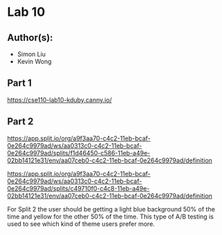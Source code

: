 # Lab 10

## Author(s):
- Simon Liu
- Kevin Wong

## Part 1
https://cse110-lab10-kduby.canny.io/

## Part 2
https://app.split.io/org/a9f3aa70-c4c2-11eb-bcaf-0e264c9979ad/ws/aa0313c0-c4c2-11eb-bcaf-0e264c9979ad/splits/f1d46450-c586-11eb-a49e-02bb14121e31/env/aa07ceb0-c4c2-11eb-bcaf-0e264c9979ad/definition

https://app.split.io/org/a9f3aa70-c4c2-11eb-bcaf-0e264c9979ad/ws/aa0313c0-c4c2-11eb-bcaf-0e264c9979ad/splits/c49710f0-c4c8-11eb-a49e-02bb14121e31/env/aa07ceb0-c4c2-11eb-bcaf-0e264c9979ad/definition

For Split 2 the user should be getting a light blue background 50% of the time and yellow for the other 50% of the time. This type of A/B testing is used to see which kind of theme users prefer more.

